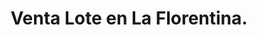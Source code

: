 ---
image: '/imgV/L/L barrio la florentina.png'
title: 'Venta Lote en La Florentina.'
location: 'San Miguel del Monte'
price: '$$$'
metros: 'Consultar Metros'
info: 'Hermoso Lote en la Florentina, Consultar mts2.'
---